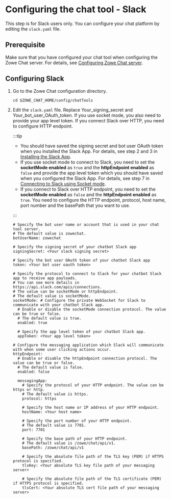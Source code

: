 # Configuring the chat tool - Slack

This step is for Slack users only. You can configure your chat platform by editing the `slack.yaml` file.

## Prerequisite

Make sure that you have configured your chat tool when configuring the Zowe Chat server. For details, see [Configuring Zowe Chat server](chat_configure_server.md).

## Configuring Slack

1. Go to the Zowe Chat configuration directory.

   ```
   cd $ZOWE_CHAT_HOME/config/chatTools
   ```

1. Edit the `slack.yaml` file. Replace Your_signing_secret and Your_bot_user_OAuth_token. If you use socket mode, you also need to provide your app level token. If you connect Slack over HTTP, you need to configure HTTP endpoint.

   :::tip

   - You should have saved the signing secret and bot user OAuth token when you installed the Slack App. For details, see step 2 and 3 in [Installing the Slack App](chat_prerequisite_slack_install.md).
   - If you use socket mode to connect to Slack, you need to set the **socketMode enabled** as `true` and the **httpEndpoint enabled** as `false` and provide the app level token which you should have saved when you configured the Slack App. For details, see step 7 in [Connecting to Slack using Socket mode](chat_prerequisite_slack_socket_mode.md).
   - If you connect to Slack over HTTP endpoint, you need to set the **socketMode enabled** as `false` and the **httpEndpoint enabled** as `true`. You need to configure the HTTP endpoint, protocol, host name, port number and the basePath that you want to use.

   :::

   ```
   # Specify the bot user name or account that is used in your chat tool server.
   # The default value is zowechat.
   botUserName: zowechat

   # Specify the signing secret of your chatbot Slack app
   signingSecret: <Your slack signing secret>

   # Specify the bot user OAuth token of your chatbot Slack app
   token: <Your bot user oauth token>

   # Specify the protocol to connect to Slack for your chatbot Slack app to receive app payloads.
   # You can see more details in https://api.slack.com/apis/connections.
   # The value can be socketMode or httpEndpoint.
   # The default value is socketMode.
   socketMode: # Configure the private WebSocket for Slack to communicate with your chatbot Slack app.
     # Enable or disable the socketMode connection protocol. The value can be true or false.
     # The default value is true.
     enabled: true

     # Specify the app level token of your chatbot Slack app.
     appToken: <Your app level token>

   # Configure the messaging application which Slack will communicate with when some user clicking actions occur.
   httpEndpoint:
     # Enable or disable the httpEndpoint connection protocol. The value can be true or false.
     # The default value is false.
     enabled: false

     messagingApp:
       # Specify the protocol of your HTTP endpoint. The value can be https or http.
       # The default value is https.
       protocol: https

       # Specify the host name or IP address of your HTTP endpoint.
       hostName: <Your host name>

       # Specify the port number of your HTTP endpoint.
       # The default value is 7701.
       port: 7701
    
       # Specify the base path of your HTTP endpoint.
       # The default value is /zowe/chat/api/v1.
       basePath: /zowe/chat/api/v1

       # Specify the absolute file path of the TLS key (PEM) if HTTPS protocol is specified.  
       tlsKey: <Your absolute TLS key file path of your messaging server>

       # Specify the absolute file path of the TLS certificate (PEM) if HTTPS protocol is specified.
       tlsCert: <Your absolute TLS cert file path of your messaging server>
    ```

